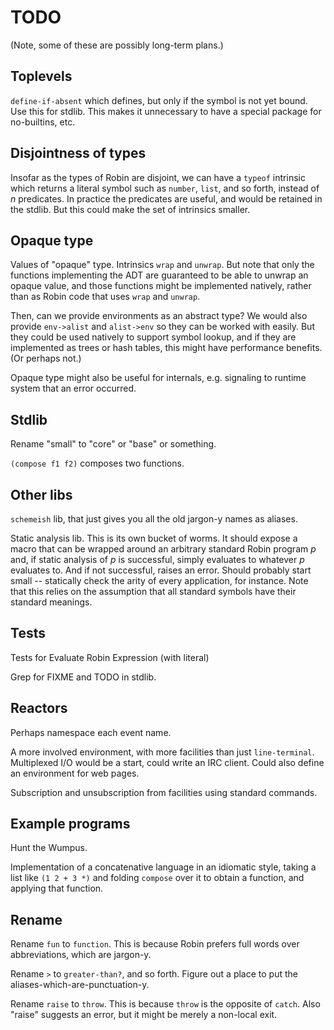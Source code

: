 TODO
====

(Note, some of these are possibly long-term plans.)

Toplevels
---------

`define-if-absent` which defines, but only if
the symbol is not yet bound.  Use this for stdlib.
This makes it unnecessary to have a special package
for no-builtins, etc.

Disjointness of types
---------------------

Insofar as the types of Robin are disjoint, we can have a
`typeof` intrinsic which returns a literal symbol such as
`number`, `list`, and so forth, instead of _n_ predicates.
In practice the predicates are useful, and would be retained
in the stdlib.  But this could make the set of intrinsics smaller.

Opaque type
-----------

Values of "opaque" type.  Intrinsics `wrap` and `unwrap`.  But note
that only the functions implementing the ADT are guaranteed to be able
to unwrap an opaque value, and those functions might be implemented
natively, rather than as Robin code that uses `wrap` and `unwrap`.

Then, can we provide environments as an abstract type?  We would
also provide `env->alist` and `alist->env` so they can be worked
with easily.  But they could be used natively to support symbol
lookup, and if they are implemented as trees or hash tables, this
might have performance benefits.  (Or perhaps not.)

Opaque type might also be useful for internals, e.g. signaling
to runtime system that an error occurred.

Stdlib
------

Rename "small" to "core" or "base" or something.

`(compose f1 f2)` composes two functions.

Other libs
----------

`schemeish` lib, that just gives you all the old jargon-y names
as aliases.

Static analysis lib.  This is its own bucket of worms.  It should
expose a macro that can be wrapped around an arbitrary standard
Robin program _p_ and, if static analysis of _p_ is successful,
simply evaluates to whatever _p_ evaluates to.  And if not
successful, raises an error.  Should probably start small --
statically check the arity of every application, for instance.
Note that this relies on the assumption that all standard symbols
have their standard meanings.

Tests
-----

Tests for Evaluate Robin Expression (with literal)

Grep for FIXME and TODO in stdlib.

Reactors
--------

Perhaps namespace each event name.

A more involved environment, with more facilities than just
`line-terminal`.  Multiplexed I/O would be a start, could write an
IRC client.  Could also define an environment for web pages.

Subscription and unsubscription from facilities using standard commands.

Example programs
----------------

Hunt the Wumpus.

Implementation of a concatenative language in an idiomatic style,
taking a list like `(1 2 + 3 *)` and folding `compose` over it to
obtain a function, and applying that function.

Rename
------

Rename `fun` to `function`.  This is because Robin prefers full words
over abbreviations, which are jargon-y.

Rename `>` to `greater-than?`, and so forth.  Figure out a place to
put the aliases-which-are-punctuation-y.

Rename `raise` to `throw`.  This is because `throw` is the opposite
of `catch`.  Also "raise" suggests an error, but it might be merely a
non-local exit.
